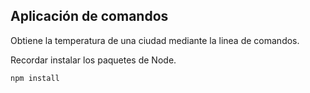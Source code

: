 ## Aplicación de comandos

Obtiene la temperatura de una ciudad mediante la linea de comandos.

Recordar instalar los paquetes de Node.
```
npm install
```